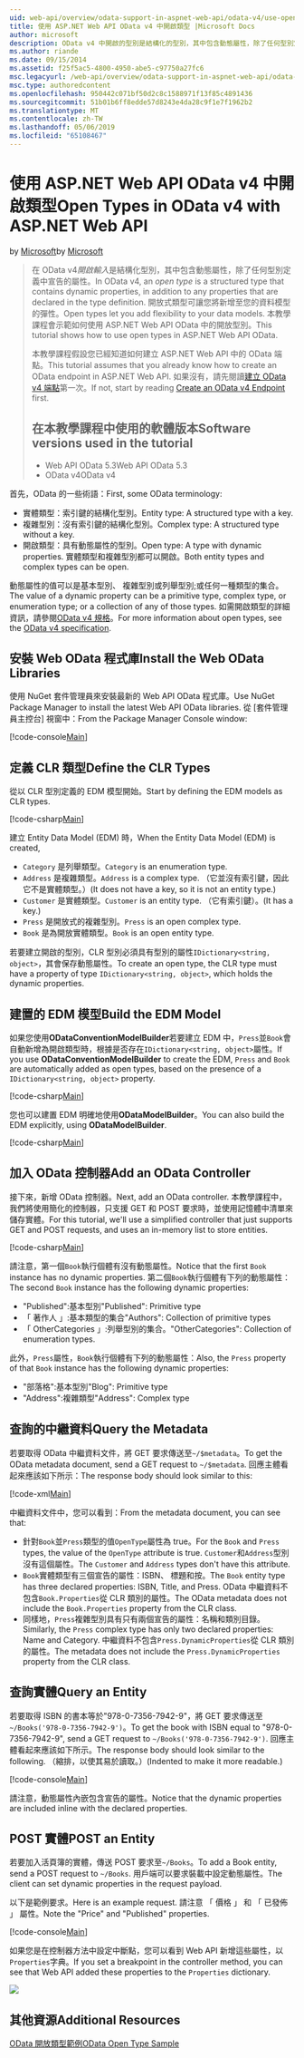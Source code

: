 ```yaml
---
uid: web-api/overview/odata-support-in-aspnet-web-api/odata-v4/use-open-types-in-odata-v4
title: 使用 ASP.NET Web API OData v4 中開啟類型 |Microsoft Docs
author: microsoft
description: OData v4 中開啟的型別是結構化的型別，其中包含動態屬性，除了任何型別定義中宣告的屬性。 開啟...
ms.author: riande
ms.date: 09/15/2014
ms.assetid: f25f5ac5-4800-4950-abe5-c97750a27fc6
msc.legacyurl: /web-api/overview/odata-support-in-aspnet-web-api/odata-v4/use-open-types-in-odata-v4
msc.type: authoredcontent
ms.openlocfilehash: 950442c071bf50d2c8c1588971f13f85c4891436
ms.sourcegitcommit: 51b01b6ff8edde57d8243e4da28c9f1e7f1962b2
ms.translationtype: MT
ms.contentlocale: zh-TW
ms.lasthandoff: 05/06/2019
ms.locfileid: "65108467"
---
```

# <a name="open-types-in-odata-v4-with-aspnet-web-api"></a><span data-ttu-id="67757-104">使用 ASP.NET Web API OData v4 中開啟類型</span><span class="sxs-lookup"><span data-stu-id="67757-104">Open Types in OData v4 with ASP.NET Web API</span></span>

<span data-ttu-id="67757-105">by [Microsoft](https://github.com/microsoft)</span><span class="sxs-lookup"><span data-stu-id="67757-105">by [Microsoft](https://github.com/microsoft)</span></span>

> <span data-ttu-id="67757-106">在 OData v4*開啟輸入*是結構化型別，其中包含動態屬性，除了任何型別定義中宣告的屬性。</span><span class="sxs-lookup"><span data-stu-id="67757-106">In OData v4, an *open type* is a structured type that contains dynamic properties, in addition to any properties that are declared in the type definition.</span></span> <span data-ttu-id="67757-107">開放式類型可讓您將新增至您的資料模型的彈性。</span><span class="sxs-lookup"><span data-stu-id="67757-107">Open types let you add flexibility to your data models.</span></span> <span data-ttu-id="67757-108">本教學課程會示範如何使用 ASP.NET Web API OData 中的開放型別。</span><span class="sxs-lookup"><span data-stu-id="67757-108">This tutorial shows how to use open types in ASP.NET Web API OData.</span></span>
> 
> <span data-ttu-id="67757-109">本教學課程假設您已經知道如何建立 ASP.NET Web API 中的 OData 端點。</span><span class="sxs-lookup"><span data-stu-id="67757-109">This tutorial assumes that you already know how to create an OData endpoint in ASP.NET Web API.</span></span> <span data-ttu-id="67757-110">如果沒有，請先閱讀[建立 OData v4 端點](create-an-odata-v4-endpoint.md)第一次。</span><span class="sxs-lookup"><span data-stu-id="67757-110">If not, start by reading [Create an OData v4 Endpoint](create-an-odata-v4-endpoint.md) first.</span></span>
> 
> ## <a name="software-versions-used-in-the-tutorial"></a><span data-ttu-id="67757-111">在本教學課程中使用的軟體版本</span><span class="sxs-lookup"><span data-stu-id="67757-111">Software versions used in the tutorial</span></span>
> 
> 
> - <span data-ttu-id="67757-112">Web API OData 5.3</span><span class="sxs-lookup"><span data-stu-id="67757-112">Web API OData 5.3</span></span>
> - <span data-ttu-id="67757-113">OData v4</span><span class="sxs-lookup"><span data-stu-id="67757-113">OData v4</span></span>

<span data-ttu-id="67757-114">首先，OData 的一些術語：</span><span class="sxs-lookup"><span data-stu-id="67757-114">First, some OData terminology:</span></span>

- <span data-ttu-id="67757-115">實體類型：索引鍵的結構化型別。</span><span class="sxs-lookup"><span data-stu-id="67757-115">Entity type: A structured type with a key.</span></span>
- <span data-ttu-id="67757-116">複雜型別：沒有索引鍵的結構化型別。</span><span class="sxs-lookup"><span data-stu-id="67757-116">Complex type: A structured type without a key.</span></span>
- <span data-ttu-id="67757-117">開啟類型：具有動態屬性的型別。</span><span class="sxs-lookup"><span data-stu-id="67757-117">Open type: A type with dynamic properties.</span></span> <span data-ttu-id="67757-118">實體類型和複雜型別都可以開啟。</span><span class="sxs-lookup"><span data-stu-id="67757-118">Both entity types and complex types can be open.</span></span>

<span data-ttu-id="67757-119">動態屬性的值可以是基本型別、 複雜型別或列舉型別;或任何一種類型的集合。</span><span class="sxs-lookup"><span data-stu-id="67757-119">The value of a dynamic property can be a primitive type, complex type, or enumeration type; or a collection of any of those types.</span></span> <span data-ttu-id="67757-120">如需開啟類型的詳細資訊，請參閱[OData v4 規格](http://www.odata.org/documentation/odata-version-4-0/)。</span><span class="sxs-lookup"><span data-stu-id="67757-120">For more information about open types, see the [OData v4 specification](http://www.odata.org/documentation/odata-version-4-0/).</span></span>

## <a name="install-the-web-odata-libraries"></a><span data-ttu-id="67757-121">安裝 Web OData 程式庫</span><span class="sxs-lookup"><span data-stu-id="67757-121">Install the Web OData Libraries</span></span>

<span data-ttu-id="67757-122">使用 NuGet 套件管理員來安裝最新的 Web API OData 程式庫。</span><span class="sxs-lookup"><span data-stu-id="67757-122">Use NuGet Package Manager to install the latest Web API OData libraries.</span></span> <span data-ttu-id="67757-123">從 [套件管理員主控台] 視窗中：</span><span class="sxs-lookup"><span data-stu-id="67757-123">From the Package Manager Console window:</span></span>

[!code-console[Main](use-open-types-in-odata-v4/samples/sample1.cmd)]

## <a name="define-the-clr-types"></a><span data-ttu-id="67757-124">定義 CLR 類型</span><span class="sxs-lookup"><span data-stu-id="67757-124">Define the CLR Types</span></span>

<span data-ttu-id="67757-125">從以 CLR 型別定義的 EDM 模型開始。</span><span class="sxs-lookup"><span data-stu-id="67757-125">Start by defining the EDM models as CLR types.</span></span>

[!code-csharp[Main](use-open-types-in-odata-v4/samples/sample2.cs)]

<span data-ttu-id="67757-126">建立 Entity Data Model (EDM) 時，</span><span class="sxs-lookup"><span data-stu-id="67757-126">When the Entity Data Model (EDM) is created,</span></span>

- <span data-ttu-id="67757-127">`Category` 是列舉類型。</span><span class="sxs-lookup"><span data-stu-id="67757-127">`Category` is an enumeration type.</span></span>
- <span data-ttu-id="67757-128">`Address` 是複雜類型。</span><span class="sxs-lookup"><span data-stu-id="67757-128">`Address` is a complex type.</span></span> <span data-ttu-id="67757-129">（它並沒有索引鍵，因此它不是實體類型。）</span><span class="sxs-lookup"><span data-stu-id="67757-129">(It does not have a key, so it is not an entity type.)</span></span>
- <span data-ttu-id="67757-130">`Customer` 是實體類型。</span><span class="sxs-lookup"><span data-stu-id="67757-130">`Customer` is an entity type.</span></span> <span data-ttu-id="67757-131">（它有索引鍵）。</span><span class="sxs-lookup"><span data-stu-id="67757-131">(It has a key.)</span></span>
- <span data-ttu-id="67757-132">`Press` 是開放式的複雜型別。</span><span class="sxs-lookup"><span data-stu-id="67757-132">`Press` is an open complex type.</span></span>
- <span data-ttu-id="67757-133">`Book` 是為開放實體類型。</span><span class="sxs-lookup"><span data-stu-id="67757-133">`Book` is an open entity type.</span></span>

<span data-ttu-id="67757-134">若要建立開啟的型別，CLR 型別必須具有型別的屬性`IDictionary<string, object>`，其會保存動態屬性。</span><span class="sxs-lookup"><span data-stu-id="67757-134">To create an open type, the CLR type must have a property of type `IDictionary<string, object>`, which holds the dynamic properties.</span></span>

## <a name="build-the-edm-model"></a><span data-ttu-id="67757-135">建置的 EDM 模型</span><span class="sxs-lookup"><span data-stu-id="67757-135">Build the EDM Model</span></span>

<span data-ttu-id="67757-136">如果您使用**ODataConventionModelBuilder**若要建立 EDM 中，`Press`並`Book`會自動新增為開啟類型時，根據是否存在`IDictionary<string, object>`屬性。</span><span class="sxs-lookup"><span data-stu-id="67757-136">If you use **ODataConventionModelBuilder** to create the EDM, `Press` and `Book` are automatically added as open types, based on the presence of a `IDictionary<string, object>` property.</span></span>

[!code-csharp[Main](use-open-types-in-odata-v4/samples/sample3.cs)]

<span data-ttu-id="67757-137">您也可以建置 EDM 明確地使用**ODataModelBuilder**。</span><span class="sxs-lookup"><span data-stu-id="67757-137">You can also build the EDM explicitly, using **ODataModelBuilder**.</span></span>

[!code-csharp[Main](use-open-types-in-odata-v4/samples/sample4.cs)]

## <a name="add-an-odata-controller"></a><span data-ttu-id="67757-138">加入 OData 控制器</span><span class="sxs-lookup"><span data-stu-id="67757-138">Add an OData Controller</span></span>

<span data-ttu-id="67757-139">接下來，新增 OData 控制器。</span><span class="sxs-lookup"><span data-stu-id="67757-139">Next, add an OData controller.</span></span> <span data-ttu-id="67757-140">本教學課程中，我們將使用簡化的控制器，只支援 GET 和 POST 要求時，並使用記憶體中清單來儲存實體。</span><span class="sxs-lookup"><span data-stu-id="67757-140">For this tutorial, we'll use a simplified controller that just supports GET and POST requests, and uses an in-memory list to store entities.</span></span>

[!code-csharp[Main](use-open-types-in-odata-v4/samples/sample5.cs)]

<span data-ttu-id="67757-141">請注意，第一個`Book`執行個體有沒有動態屬性。</span><span class="sxs-lookup"><span data-stu-id="67757-141">Notice that the first `Book` instance has no dynamic properties.</span></span> <span data-ttu-id="67757-142">第二個`Book`執行個體有下列的動態屬性：</span><span class="sxs-lookup"><span data-stu-id="67757-142">The second `Book` instance has the following dynamic properties:</span></span>

- <span data-ttu-id="67757-143">"Published":基本型別</span><span class="sxs-lookup"><span data-stu-id="67757-143">"Published": Primitive type</span></span>
- <span data-ttu-id="67757-144">「 著作人 」:基本類型的集合</span><span class="sxs-lookup"><span data-stu-id="67757-144">"Authors": Collection of primitive types</span></span>
- <span data-ttu-id="67757-145">「 OtherCategories 」:列舉型別的集合。</span><span class="sxs-lookup"><span data-stu-id="67757-145">"OtherCategories": Collection of enumeration types.</span></span>

<span data-ttu-id="67757-146">此外，`Press`屬性，`Book`執行個體有下列的動態屬性：</span><span class="sxs-lookup"><span data-stu-id="67757-146">Also, the `Press` property of that `Book` instance has the following dynamic properties:</span></span>

- <span data-ttu-id="67757-147">"部落格":基本型別</span><span class="sxs-lookup"><span data-stu-id="67757-147">"Blog": Primitive type</span></span>
- <span data-ttu-id="67757-148">"Address":複雜類型</span><span class="sxs-lookup"><span data-stu-id="67757-148">"Address": Complex type</span></span>

## <a name="query-the-metadata"></a><span data-ttu-id="67757-149">查詢的中繼資料</span><span class="sxs-lookup"><span data-stu-id="67757-149">Query the Metadata</span></span>

<span data-ttu-id="67757-150">若要取得 OData 中繼資料文件，將 GET 要求傳送至`~/$metadata`。</span><span class="sxs-lookup"><span data-stu-id="67757-150">To get the OData metadata document, send a GET request to `~/$metadata`.</span></span> <span data-ttu-id="67757-151">回應主體看起來應該如下所示：</span><span class="sxs-lookup"><span data-stu-id="67757-151">The response body should look similar to this:</span></span>

[!code-xml[Main](use-open-types-in-odata-v4/samples/sample6.xml?highlight=5,21)]

<span data-ttu-id="67757-152">中繼資料文件中，您可以看到：</span><span class="sxs-lookup"><span data-stu-id="67757-152">From the metadata document, you can see that:</span></span>

- <span data-ttu-id="67757-153">針對`Book`並`Press`類型的值`OpenType`屬性為 true。</span><span class="sxs-lookup"><span data-stu-id="67757-153">For the `Book` and `Press` types, the value of the `OpenType` attribute is true.</span></span> <span data-ttu-id="67757-154">`Customer`和`Address`型別沒有這個屬性。</span><span class="sxs-lookup"><span data-stu-id="67757-154">The `Customer` and `Address` types don't have this attribute.</span></span>
- <span data-ttu-id="67757-155">`Book`實體類型有三個宣告的屬性：ISBN、 標題和按。</span><span class="sxs-lookup"><span data-stu-id="67757-155">The `Book` entity type has three declared properties: ISBN, Title, and Press.</span></span> <span data-ttu-id="67757-156">OData 中繼資料不包含`Book.Properties`從 CLR 類別的屬性。</span><span class="sxs-lookup"><span data-stu-id="67757-156">The OData metadata does not include the `Book.Properties` property from the CLR class.</span></span>
- <span data-ttu-id="67757-157">同樣地，`Press`複雜型別具有只有兩個宣告的屬性：名稱和類別目錄。</span><span class="sxs-lookup"><span data-stu-id="67757-157">Similarly, the `Press` complex type has only two declared properties: Name and Category.</span></span> <span data-ttu-id="67757-158">中繼資料不包含`Press.DynamicProperties`從 CLR 類別的屬性。</span><span class="sxs-lookup"><span data-stu-id="67757-158">The metadata does not include the `Press.DynamicProperties` property from the CLR class.</span></span>

## <a name="query-an-entity"></a><span data-ttu-id="67757-159">查詢實體</span><span class="sxs-lookup"><span data-stu-id="67757-159">Query an Entity</span></span>

<span data-ttu-id="67757-160">若要取得 ISBN 的書本等於"978-0-7356-7942-9"，將 GET 要求傳送至`~/Books('978-0-7356-7942-9')`。</span><span class="sxs-lookup"><span data-stu-id="67757-160">To get the book with ISBN equal to "978-0-7356-7942-9", send a GET request to `~/Books('978-0-7356-7942-9')`.</span></span> <span data-ttu-id="67757-161">回應主體看起來應該如下所示。</span><span class="sxs-lookup"><span data-stu-id="67757-161">The response body should look similar to the following.</span></span> <span data-ttu-id="67757-162">（縮排，以使其易於讀取。）</span><span class="sxs-lookup"><span data-stu-id="67757-162">(Indented to make it more readable.)</span></span>

[!code-console[Main](use-open-types-in-odata-v4/samples/sample7.cmd?highlight=8-13,15-23)]

<span data-ttu-id="67757-163">請注意，動態屬性內嵌包含宣告的屬性。</span><span class="sxs-lookup"><span data-stu-id="67757-163">Notice that the dynamic properties are included inline with the declared properties.</span></span>

## <a name="post-an-entity"></a><span data-ttu-id="67757-164">POST 實體</span><span class="sxs-lookup"><span data-stu-id="67757-164">POST an Entity</span></span>

<span data-ttu-id="67757-165">若要加入活頁簿的實體，傳送 POST 要求至`~/Books`。</span><span class="sxs-lookup"><span data-stu-id="67757-165">To add a Book entity, send a POST request to `~/Books`.</span></span> <span data-ttu-id="67757-166">用戶端可以要求裝載中設定動態屬性。</span><span class="sxs-lookup"><span data-stu-id="67757-166">The client can set dynamic properties in the request payload.</span></span>

<span data-ttu-id="67757-167">以下是範例要求。</span><span class="sxs-lookup"><span data-stu-id="67757-167">Here is an example request.</span></span> <span data-ttu-id="67757-168">請注意 「 價格 」 和 「 已發佈 」 屬性。</span><span class="sxs-lookup"><span data-stu-id="67757-168">Note the "Price" and "Published" properties.</span></span>

[!code-console[Main](use-open-types-in-odata-v4/samples/sample8.cmd?highlight=10)]

<span data-ttu-id="67757-169">如果您是在控制器方法中設定中斷點，您可以看到 Web API 新增這些屬性，以`Properties`字典。</span><span class="sxs-lookup"><span data-stu-id="67757-169">If you set a breakpoint in the controller method, you can see that Web API added these properties to the `Properties` dictionary.</span></span>

![](use-open-types-in-odata-v4/_static/image1.png)

## <a name="additional-resources"></a><span data-ttu-id="67757-170">其他資源</span><span class="sxs-lookup"><span data-stu-id="67757-170">Additional Resources</span></span>

[<span data-ttu-id="67757-171">OData 開放類型範例</span><span class="sxs-lookup"><span data-stu-id="67757-171">OData Open Type Sample</span></span>](http://aspnet.codeplex.com/sourcecontrol/latest#Samples/WebApi/OData/v4/ODataOpenTypeSample/ReadMe.txt)
